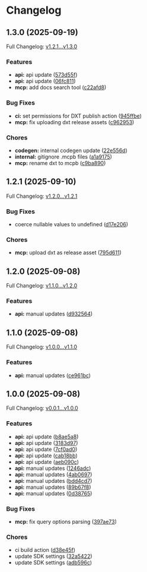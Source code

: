 # Changelog

## 1.3.0 (2025-09-19)

Full Changelog: [v1.2.1...v1.3.0](https://github.com/scalev-id/sdk/compare/v1.2.1...v1.3.0)

### Features

* **api:** api update ([573d55f](https://github.com/scalev-id/sdk/commit/573d55f598f70312e977ae52db2401dd39bfa07d))
* **api:** api update ([06fc811](https://github.com/scalev-id/sdk/commit/06fc8118d395b0b2feccde6ab812a45564f0666d))
* **mcp:** add docs search tool ([c22afd8](https://github.com/scalev-id/sdk/commit/c22afd8c8dda4a4ca785cd1268fb683864c3e10a))


### Bug Fixes

* **ci:** set permissions for DXT publish action ([945ffbe](https://github.com/scalev-id/sdk/commit/945ffbe50049f45c6b1e5af8c2ea46837181621a))
* **mcp:** fix uploading dxt release assets ([c962953](https://github.com/scalev-id/sdk/commit/c9629531faf059435c8b45ccb7ec126374419e36))


### Chores

* **codegen:** internal codegen update ([22e556d](https://github.com/scalev-id/sdk/commit/22e556d04847ac22864e15d95e17d29f47262639))
* **internal:** gitignore .mcpb files ([a1a9175](https://github.com/scalev-id/sdk/commit/a1a917530d8650146323d5fedbd14241768065ce))
* **mcp:** rename dxt to mcpb ([c9ba890](https://github.com/scalev-id/sdk/commit/c9ba890fbfdc7667fde76ecd308cc3e77bc8f96f))

## 1.2.1 (2025-09-10)

Full Changelog: [v1.2.0...v1.2.1](https://github.com/scalev-id/sdk/compare/v1.2.0...v1.2.1)

### Bug Fixes

* coerce nullable values to undefined ([d17e206](https://github.com/scalev-id/sdk/commit/d17e206ce1397040cc81c9e51ae52818c4b408ff))


### Chores

* **mcp:** upload dxt as release asset ([795d611](https://github.com/scalev-id/sdk/commit/795d61111c0378a5a70ef787e15df07405617981))

## 1.2.0 (2025-09-08)

Full Changelog: [v1.1.0...v1.2.0](https://github.com/scalev-id/sdk/compare/v1.1.0...v1.2.0)

### Features

* **api:** manual updates ([d932564](https://github.com/scalev-id/sdk/commit/d932564005dd73e72c0fe4a56807fc90f12045fc))

## 1.1.0 (2025-09-08)

Full Changelog: [v1.0.0...v1.1.0](https://github.com/scalev-id/sdk/compare/v1.0.0...v1.1.0)

### Features

* **api:** manual updates ([ce961bc](https://github.com/scalev-id/sdk/commit/ce961bcc049671d432b41bcd50117805cb7a7b64))

## 1.0.0 (2025-09-08)

Full Changelog: [v0.0.1...v1.0.0](https://github.com/scalev-id/sdk/compare/v0.0.1...v1.0.0)

### Features

* **api:** api update ([b8ae5a8](https://github.com/scalev-id/sdk/commit/b8ae5a8dc903c5aa54216bde28f58771c43889ef))
* **api:** api update ([3183d97](https://github.com/scalev-id/sdk/commit/3183d97c203f613d6a44318179c1b7f41ef95949))
* **api:** api update ([7cf0ad0](https://github.com/scalev-id/sdk/commit/7cf0ad02d25b04b633ffb89f338dc991976d029b))
* **api:** api update ([cab18bb](https://github.com/scalev-id/sdk/commit/cab18bb8ca05cd3f616b7d4fd3b9f2102d42020b))
* **api:** api update ([aeb090c](https://github.com/scalev-id/sdk/commit/aeb090cf8cfad74c044745a4994d5bd39f8e5618))
* **api:** manual updates ([1246adc](https://github.com/scalev-id/sdk/commit/1246adcfa01f0dab8678f01e0f7e654c87b3aef0))
* **api:** manual updates ([4ab0697](https://github.com/scalev-id/sdk/commit/4ab0697071ee7b8773b8a0610aa09bfbbb50be40))
* **api:** manual updates ([bdd4cd7](https://github.com/scalev-id/sdk/commit/bdd4cd7b1861f92f60c3e40fc2e4d5dbcc06b4de))
* **api:** manual updates ([89b67f8](https://github.com/scalev-id/sdk/commit/89b67f8f4b61ea1c1b8d39328a92f6bc785c49e7))
* **api:** manual updates ([0d38765](https://github.com/scalev-id/sdk/commit/0d38765e5589b599decaaa63cd3587f8f6f4dd4a))


### Bug Fixes

* **mcp:** fix query options parsing ([397ae73](https://github.com/scalev-id/sdk/commit/397ae73dbd4e862f4ffdaea1d2e53e27359d6735))


### Chores

* ci build action ([d38e45f](https://github.com/scalev-id/sdk/commit/d38e45f45409272e63346320d8989aae5a8882e9))
* update SDK settings ([32a5422](https://github.com/scalev-id/sdk/commit/32a5422d77ded3d82de7d52a063fc273a486de5f))
* update SDK settings ([adb596c](https://github.com/scalev-id/sdk/commit/adb596c984a5fd323226110ea854ec68c0c7750a))

